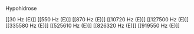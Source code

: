 Hypohidrose

[[30 Hz (E)]]
[[550 Hz (E)]]
[[870 Hz (E)]]
[[10720 Hz (E)]]
[[127500 Hz (E)]]
[[335580 Hz (E)]]
[[525610 Hz (E)]]
[[826320 Hz (E)]]
[[919550 Hz (E)]]